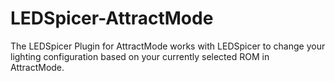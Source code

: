 # LEDSpicer-AttractMode
The LEDSpicer Plugin for AttractMode works with LEDSpicer to change your lighting configuration based on your currently selected ROM in AttractMode.
